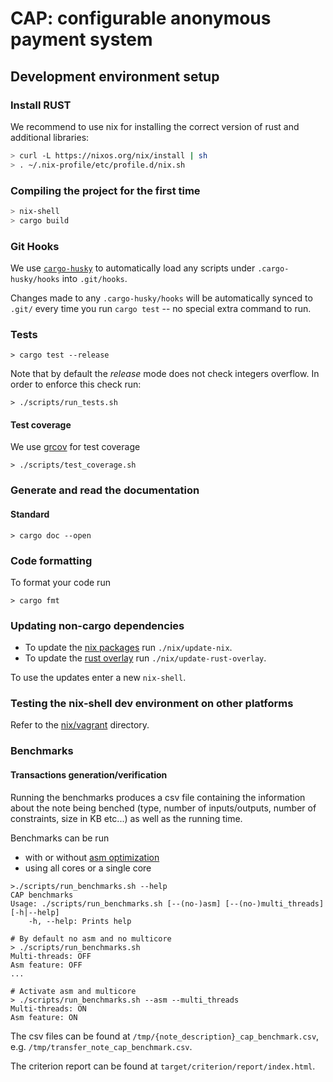 # CAP: configurable anonymous payment system

## Development environment setup

### Install RUST

We recommend to use nix for installing the correct version of rust and
additional libraries:
```bash
> curl -L https://nixos.org/nix/install | sh
> . ~/.nix-profile/etc/profile.d/nix.sh
```

### Compiling the project for the first time

```bash
> nix-shell
> cargo build
```

### Git Hooks

We use [`cargo-husky`](https://github.com/rhysd/cargo-husky) to automatically load any scripts under `.cargo-husky/hooks` into `.git/hooks`.

Changes made to any `.cargo-husky/hooks` will be automatically synced to `.git/` every time you run `cargo test` -- no special extra command to run.

### Tests

```
> cargo test --release
```

Note that by default the *release* mode does not check integers overflow.
In order to enforce this check run:

```
> ./scripts/run_tests.sh
```

#### Test coverage

We use [grcov](https://github.com/mozilla/grcov) for test coverage 

```
> ./scripts/test_coverage.sh
```

### Generate and read the documentation

#### Standard

```
> cargo doc --open
```

### Code formatting

To format your code run

```
> cargo fmt
```

### Updating non-cargo dependencies

- To update the [nix packages](https://github.com/NixOS/nixpkgs) run `./nix/update-nix`.
- To update the [rust overlay](https://github.com/oxalica/rust-overlay) run
  `./nix/update-rust-overlay`.

To use the updates enter a new `nix-shell`.

### Testing the nix-shell dev environment on other platforms
Refer to the [nix/vagrant](./nix/vagrant/) directory.

### Benchmarks

#### Transactions generation/verification

Running the benchmarks produces a csv file containing the information about the note being benched 
(type, number of inputs/outputs, number of constraints, size in KB etc...) as well as the running time.

Benchmarks can be run 
  * with or without [asm optimization](https://github.com/arkworks-rs/algebra#assembly-backend-for-field-arithmetic)
  * using all cores or a single core

```
>./scripts/run_benchmarks.sh --help
CAP benchmarks
Usage: ./scripts/run_benchmarks.sh [--(no-)asm] [--(no-)multi_threads] [-h|--help]
	-h, --help: Prints help

# By default no asm and no multicore
> ./scripts/run_benchmarks.sh                         
Multi-threads: OFF
Asm feature: OFF
...

# Activate asm and multicore
> ./scripts/run_benchmarks.sh --asm --multi_threads 
Multi-threads: ON
Asm feature: ON
```

The csv files can be found at `/tmp/{note_description}_cap_benchmark.csv`, 
    e.g. `/tmp/transfer_note_cap_benchmark.csv`. 

The criterion report can be found at `target/criterion/report/index.html`.



